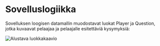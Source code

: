 # Sovelluslogiikka

Sovelluksen loogisen datamallin muodostavat luokat Player ja Question, jotka kuvaavat pelaajaa ja pelaajalle esitettäviä kysymyksiä:

![Alustava luokkakaavio](luokkakaavio.jpg)
